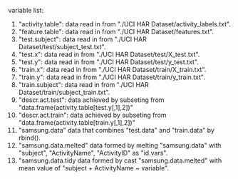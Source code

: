 variable list:
  1. "activity.table":       data read in from  "./UCI HAR Dataset/activity_labels.txt".
  2. "feature.table":        data read in from  "./UCI HAR Dataset/features.txt".
  3. "test.subject":         data read in from "./UCI HAR Dataset/test/subject_test.txt".
  4. "test.x":               data read in from "./UCI HAR Dataset/test/X_test.txt".
  5. "test.y":               data read in from "./UCI HAR Dataset/test/y_test.txt".
  6. "train.x":              data read in from "./UCI HAR Dataset/train/X_train.txt".
  7. "train.y":              data read in from "./UCI HAR Dataset/train/y_train.txt".
  8. "train.subject":        data read in from "./UCI HAR Dataset/train/subject_train.txt".
  9. "descr.act.test":       data achieved by subseting from "data.frame(activity.table[test.y[,1],2])"
  10. "descr.act.train":     data achieved by subseting from "data.frame(activity.table[train.y[,1],2])"
  11. "samsung.data"         data that combines "test.data" and "train.data" by rbind().
  12. "samsung.data.melted"  data formed by melting "samsung.data" with "subject", "ActivityName", "ActivityID" as "id.vars".
  13. "samsung.data.tidy     data formed by cast "samsung.data.melted" with mean value of "subject + ActivityName ~ variable". 

